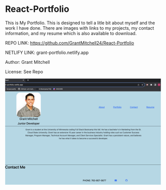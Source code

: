 # React-Portfolio

This is My Portfolio. This is designed to tell a litle bit about myself and the work I have done. There are images with links to my projects, my contact information, and my resume which is also available to download. 


REPO LINK:
https://github.com/GrantMitchell24/React-Portfolio  

NETLIFY LINK:
grant-portfolio.netlify.app 

Author: Grant Mitchell

License: See Repo

![Preview image](./src/components/Portscreenshot.png)
